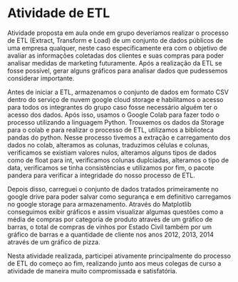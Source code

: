 # Atividade de ETL

Atividade proposta em aula onde em grupo deveríamos realizar o processo de ETL (Extract, Transform e Load) de um conjunto de dados públicos de uma empresa qualquer, neste caso especificamente era com o objetivo de avaliar as informações coletadas dos clientes e suas compras para poder analisar medidas de marketing futuramente. Após a realização da ETL se fosse possível, gerar alguns gráficos para analisar dados que pudessemos considerar importante. 

Antes de iniciar a ETL, armazenamos o conjunto de dados em formato CSV dentro do serviço de nuvem google cloud storage e habilitamos o acesso para todos os integrantes do grupo caso fosse necessário alguém ter o acesso dos dados. Após isso, usamos o Google Colab para fazer todo o processo utilizando a linguagem Python. Trouxemos os dados da Storage para o colab e para realizar o processo de ETL, utilizamos a biblioteca pandas do python. Nesse processo tivemos a extração e carregamento dos dados no colab, alteramos as colunas, traduzimos células e colunas, verificamos se existiam valores nulos, alteramos alguns tipos de dados como de float para int, verificamos colunas duplciadas, alteramos o tipo de data, verificamos se tinha consistências e utilizamos por fim, o pacote pandera para verificar a integridade do nosso processo de ETL. 

Depois disso, carreguei o conjunto de dados tratados primeiramente no google drive para poder salvar como segurança e em definitivo carregamos no google storage para armazenamento. 
Através do Matplotlib conseguimos exibir gráficos e assim visualizar algumas questões como a média de compras por categoria de produto através de um gráfico de barras, o total de compras de vinhos por Estado Civil também por um gráfico de barras e a quantidade de cliente nos anos 2012, 2013, 2014 através de um gráfico de pizza. 

Nesta atividade realizada, participei ativamente principalmente do processo de ETL do começo ao fim, realizando junto aos meus colegas de curso a atividade de maneira muito compromissada e satisfatória. 

